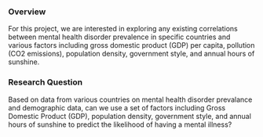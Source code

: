 ### Overview
For this project, we are interested in exploring any existing correlations between mental health disorder prevalence 
in specific countries and various factors including gross domestic product (GDP) per capita, pollution (CO2 emissions), 
population density, government style, and annual hours of sunshine.

### Research Question
Based on data from various countries on mental health disorder prevalance and demographic data, can we use a set of 
factors including Gross Domestic Product (GDP), population density, government style, and annual hours of sunshine 
to predict the likelihood of having a mental illness?
